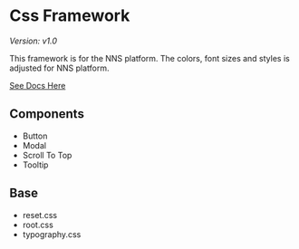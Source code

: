 
# Css Framework
_Version: v1.0_

This framework is for the NNS platform. The colors, font sizes and styles is adjusted for NNS platform.

[See Docs Here](https://www.notion.so/20d273e9f593808fb1c3c5cc263db919?v=20d273e9f59380f09bb5000c2ec3dad9&source=copy_link)

## Components
- Button
- Modal
- Scroll To Top
- Tooltip

## Base
- reset.css
- root.css
- typography.css